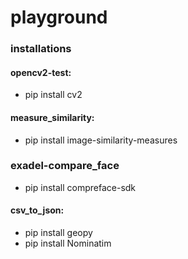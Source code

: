 # playground
### installations

#### opencv2-test:
* pip install cv2

#### measure_similarity:
* pip install image-similarity-measures

### exadel-compare_face
* pip install compreface-sdk

#### csv_to_json:
* pip install geopy
* pip install Nominatim